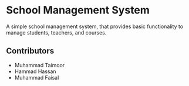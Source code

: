 # School Management System
A simple school management system, that provides basic functionality to manage students, teachers, and courses.

## Contributors
- Muhammad Taimoor
- Hammad Hassan
- Muhammad Faisal

